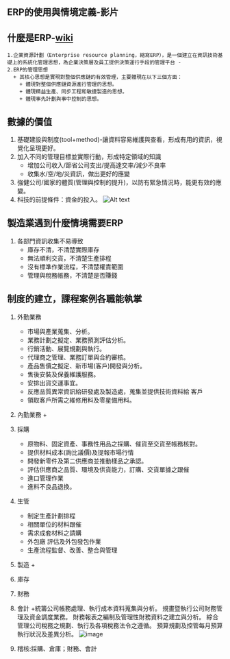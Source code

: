 ## ERP的使用與情境定義-影片
## 什麼是ERP-[wiki](https://zh.wikipedia.org/zh-tw/%E4%BC%81%E4%B8%9A%E8%B5%84%E6%BA%90%E8%AE%A1%E5%88%92#ERP%E7%9A%84%E7%AE%A1%E7%90%86%E6%80%9D%E6%83%B3)
    1.企業資源計劃（Enterprise resource planning，縮寫ERP），是一個建立在資訊技術基礎上的系統化管理思想，為企業決策層及員工提供決策運行手段的管理平台 -
    2.ERP的管理思想
      + 其核心思想是實現對整個供應鏈的有效管理，主要體現在以下三個方面：
        + 體現對整個供應鏈資源進行管理的思想。
        + 體現精益生產、同步工程和敏捷製造的思想。
        + 體現事先計劃與事中控制的思想。

## 數據的價值
1. 基礎建設與制度(tool+method)-讓資料容易維護與查看，形成有用的資訊，視覺化呈現更好。
2. 加入不同的管理目標並實際行動，形成特定領域的知識
   + 增加公司收入/節省公司支出/提高達交率/減少不良率
   + 收集水/空/地/災資訊，做出更好的應變
3. 強健公司/國家的體質(管理與控制的提升)，以防有緊急情況時，能更有效的應變。
4. 科技的前提條件：資金的投入。
![Alt text](https://github.com/ksharry/odoo-repository/blob/main/pic/1301.png?raw=true)

## 製造業遇到什麼情境需要ERP
1. 各部門資訊收集不易導致
   + 庫存不清，不清楚實際庫存
   + 無法順利交貨，不清楚生產排程
   + 沒有標準作業流程，不清楚權責範圍
   + 管理與稅務帳務，不清楚是否賺錢

## 制度的建立，課程案例各職能執掌
1. 外勤業務
   + 市場與產業蒐集、分析。 
   + 業務計劃之擬定、業務預測評估分析。 
   + 行銷活動、展覽規劃與執行。 
   + 代理商之管理、業務訂單與合約審核。 
   + 產品售價之擬定、新市場(客戶)開發與分析。 
   + 售後安裝及保養維護服務。
   + 安排出貨交運事宜。
   + 反應品質異常資訊給研發處及製造處，蒐集並提供技術資料給 客戶
   + 領取客戶所需之維修用料及零星備用料。
2. 內勤業務
   + 
3. 採購
   + 原物料、固定資產、事務性用品之採購、催貨至交貨至帳務核對。
   + 提供材料成本(詢比議價)及提報市場行情
   + 開發新零件及第二供應商並推動樣品之承認。
   + 評估供應商之品質、環境及供貨能力，訂購、交貨單據之跟催
   + 進口管理作業
   + 進料不良品退換。
4. 生管
   + 制定生產計劃排程
   + 相關單位的材料跟催
   + 需求成套材料之請購
   + 外包廠 評估及外包發包作業
   + 生產流程監督、改善、整合與管理
5. 製造
   + 
6. 庫存
8. 財務
9. 會計
   +統籌公司帳務處理、執行成本資料蒐集與分析。
   規畫暨執行公司財務管理及資金調度業務。
   財務報表之編制及管理性財務資料之建立與分析。
   綜合管理公司稅務之規劃、執行及各項稅務法令之遵循。
   預算規劃及控管每月預算執行狀況及差異分析。
![image](https://user-images.githubusercontent.com/30253612/200527291-5590964a-a358-4957-bd14-abb34513f310.png)

11. 稽核:採購、倉庫；財務、會計

